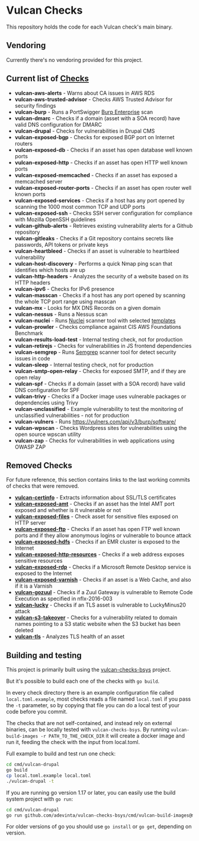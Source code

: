 # Vulcan Checks

This repository holds the code for each Vulcan check's main binary.

## Vendoring

Currently there's no vendoring provided for this project.

## Current list of [Checks](https://github.com/adevinta/vulcan-checks/tree/master/cmd)

* **vulcan-aws-alerts** - Warns about CA issues in AWS RDS
* **vulcan-aws-trusted-advisor** - Checks AWS Trusted Advisor for security findings
* **vulcan-burp** - Runs a PortSwigger [Burp Enterprise](https://portswigger.net/burp/enterprise) scan
* **vulcan-dmarc** - Checks if a domain (asset with a SOA record) have valid DNS configuration for DMARC
* **vulcan-drupal** - Checks for vulnerabilities in Drupal CMS
* **vulcan-exposed-bgp** - Checks for exposed BGP port on Internet routers
* **vulcan-exposed-db** - Checks if an asset has open database well known ports
* **vulcan-exposed-http** - Checks if an asset has open HTTP well known ports
* **vulcan-exposed-memcached** - Checks if an asset has exposed a memcached server
* **vulcan-exposed-router-ports** - Checks if an asset has open router well known ports
* **vulcan-exposed-services** - Checks if a host has any port opened by scanning the 1000 most common TCP and UDP ports
* **vulcan-exposed-ssh** - Checks SSH server configuration for compliance with Mozilla OpenSSH guidelines
* **vulcan-github-alerts** - Retrieves existing vulnerability alerts for a Github repository
* **vulcan-gitleaks** - Checks if a Git repository contains secrets like passwords, API tokens or private keys
* **vulcan-heartbleed** - Checks if an asset is vulnerable to heartbleed vulnerability
* **vulcan-host-discovery** - Performs a quick Nmap ping scan that identifies which hosts are up
* **vulcan-http-headers** - Analyzes the security of a website based on its HTTP headers
* **vulcan-ipv6** - Checks for IPv6 presence
* **vulcan-masscan** - Checks if a host has any port opened by scanning the whole TCP port range using masscan
* **vulcan-mx** - Looks for MX DNS Records on a given domain
* **vulcan-nessus** - Runs a Nessus scan
* **vulcan-nuclei** - Runs [Nuclei](https://github.com/projectdiscovery/nuclei) scanner tool with selected [templates](https://github.com/projectdiscovery/nuclei-templates/)
* **vulcan-prowler** - Checks compliance against CIS AWS Foundations Benchmark
* **vulcan-results-load-test** - Internal testing check, not for production
* **vulcan-retirejs** - Checks for vulnerabilities in JS frontend dependencies
* **vulcan-semgrep** - Runs [Semgrep](https://github.com/returntocorp/semgrep) scanner tool for detect security issues in code
* **vulcan-sleep** - Internal testing check, not for production
* **vulcan-smtp-open-relay** - Checks for exposed SMTP, and if they are open relay
* **vulcan-spf** - Checks if a domain (asset with a SOA record) have valid DNS configuration for SPF
* **vulcan-trivy** - Checks if a Docker image uses vulnerable packages or dependencies using Trivy
* **vulcan-unclassified** - Example vulnerability to test the monitoring of unclassified vulnerabilities - not for production
* **vulcan-vulners** - Runs <https://vulners.com/api/v3/burp/software/>
* **vulcan-wpscan** - Checks Wordpress sites for vulnerabilities using the open source wpscan utility
* **vulcan-zap** - Checks for vulnerabilities in web applications using OWASP ZAP

## Removed Checks

For future reference, this section contains links to the last working commits of checks that were removed.

* **[vulcan-certinfo](https://github.com/adevinta/vulcan-checks/tree/3fb95a67d121a2993bd5db5eb4f7da0e57e31920/cmd/vulcan-certinfo)** - Extracts information about SSL/TLS certificates
* **[vulcan-exposed-amt](https://github.com/adevinta/vulcan-checks/tree/3fb95a67d121a2993bd5db5eb4f7da0e57e31920/cmd/vulcan-exposed-amt)** - Checks if an asset has the Intel AMT port exposed and whether is it vulnerable or not
* **[vulcan-exposed-files](https://github.com/adevinta/vulcan-checks/tree/3fb95a67d121a2993bd5db5eb4f7da0e57e31920/cmd/vulcan-exposed-files)** - Check asset for sensitive files exposed on HTTP server
* **[vulcan-exposed-ftp](https://github.com/adevinta/vulcan-checks/tree/3fb95a67d121a2993bd5db5eb4f7da0e57e31920/cmd/vulcan-exposed-ftp)** - Checks if an asset has open FTP well known ports and if they allow anonymous logins or vulnerable to bounce attack
* **[vulcan-exposed-hdfs](https://github.com/adevinta/vulcan-checks/tree/3fb95a67d121a2993bd5db5eb4f7da0e57e31920/cmd/vulcan-exposed-hdfs)** - Checks if an EMR cluster is exposed to the Internet
* **[vulcan-exposed-http-resources](https://github.com/adevinta/vulcan-checks/tree/3fb95a67d121a2993bd5db5eb4f7da0e57e31920/cmd/vulcan-exposed-http-resources)** - Checks if a web address exposes sensitive resources
* **[vulcan-exposed-rdp](https://github.com/adevinta/vulcan-checks/tree/3fb95a67d121a2993bd5db5eb4f7da0e57e31920/cmd/vulcan-exposed-rdp)** - Checks if a Microsoft Remote Desktop service is exposed to the Internet
* **[vulcan-exposed-varnish](https://github.com/adevinta/vulcan-checks/tree/3fb95a67d121a2993bd5db5eb4f7da0e57e31920/cmd/vulcan-exposed-varnish)** - Checks if an asset is a Web Cache, and also if it is a Varnish
* **[vulcan-gozuul](https://github.com/adevinta/vulcan-checks/tree/3fb95a67d121a2993bd5db5eb4f7da0e57e31920/cmd/vulcan-gozuul)** - Checks if a Zuul Gateway is vulnerable to Remote Code Execution as specified in nflx-2016-003
* **[vulcan-lucky](https://github.com/adevinta/vulcan-checks/tree/3fb95a67d121a2993bd5db5eb4f7da0e57e31920/cmd/vulcan-lucky)** - Checks if an TLS asset is vulnerable to LuckyMinus20 attack
* **[vulcan-s3-takeover](https://github.com/adevinta/vulcan-checks/tree/3fb95a67d121a2993bd5db5eb4f7da0e57e31920/cmd/vulcan-s3-takeover)** - Checks for a vulnerability related to domain names pointing to a S3 static website when the S3 bucket has been deleted
* **[vulcan-tls](https://github.com/adevinta/vulcan-checks/tree/3dd31166286bfc876070b43c4dc5b443b4ddd94c/cmd/vulcan-tls)** - Analyzes TLS health of an asset

## Building and testing

This project is primarily built using the [vulcan-checks-bsys](https://github.com/adevinta/vulcan-checks-bsys) project.

But it's possible to build each one of the checks with `go build`.

In every check directory there is an example configuration file called `local.toml.example`, most checks reads a
file named `local.toml` if you pass the `-t` parameter, so by copying that file you can do a local test of your code
before you commit.

The checks that are not self-contained, and instead rely on external binaries, can be locally tested with
`vulcan-checks-bsys`. By running `vulcan-build-images -r PATH_TO_THE_CHECK_DIR` it will create a docker image and
run it, feeding the check with the input from local.toml.

Full example to build and test run one check:

```sh
cd cmd/vulcan-drupal
go build
cp local.toml.example local.toml
./vulcan-drupal -t
```

If you are running go version 1.17 or later, you can easily use the build system project with `go run`:

```sh
cd cmd/vulcan-drupal
go run github.com/adevinta/vulcan-checks-bsys/cmd/vulcan-build-images@master -r ../vulcan-drupal
```

For older versions of go you should use `go install` or `go get`, depending on version.
